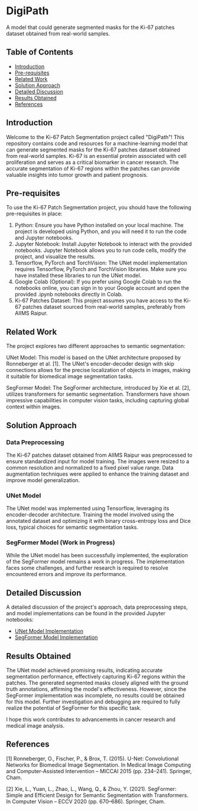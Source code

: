 # DigiPath
A model that could generate segmented masks for the Ki-67 patches dataset obtained from real-world samples.

## Table of Contents

- [Introduction](#introduction)
- [Pre-requisites](#pre-requisites)
- [Related Work](#related-work)
- [Solution Approach](#solution-approach)
- [Detailed Discussion](#detailed-discussion)
- [Results Obtained](#results-obtained)
- [References](#references)


<a name="introduction"></a>
## Introduction

Welcome to the Ki-67 Patch Segmentation project called "DigiPath"! This repository contains code and resources for a machine-learning model that can generate segmented masks for the Ki-67 patches dataset obtained from real-world samples. Ki-67 is an essential protein associated with cell proliferation and serves as a critical biomarker in cancer research. The accurate segmentation of Ki-67 regions within the patches can provide valuable insights into tumor growth and patient prognosis.

<a name="pre-requisites"></a>
## Pre-requisites
To use the Ki-67 Patch Segmentation project, you should have the following pre-requisites in place:

1) Python: Ensure you have Python installed on your local machine. The project is developed using Python, and you will need it to run the code and Jupyter notebooks.
2) Jupyter Notebook: Install Jupyter Notebook to interact with the provided notebooks. Jupyter Notebook allows you to run code cells, modify the project, and visualize the results.
3) Tensorflow, PyTorch and TorchVision: The UNet model implementation requires Tensorflow, PyTorch and TorchVision libraries. Make sure you have installed these libraries to run the UNet model.
4) Google Colab (Optional): If you prefer using Google Colab to run the notebooks online, you can sign in to your Google account and open the provided .ipynb notebooks directly in Colab.
5) Ki-67 Patches Dataset: This project assumes you have access to the Ki-67 patches dataset sourced from real-world samples, preferably from AIIMS Raipur.

<a name="related-work"></a>
## Related Work
The project explores two different approaches to semantic segmentation:

UNet Model: This model is based on the UNet architecture proposed by Ronneberger et al. [1]. The UNet's encoder-decoder design with skip connections allows for the precise localization of objects in images, making it suitable for biomedical image segmentation tasks.

SegFormer Model: The SegFormer architecture, introduced by Xie et al. [2], utilizes transformers for semantic segmentation. Transformers have shown impressive capabilities in computer vision tasks, including capturing global context within images.

<a name="solution-approach"></a>
## Solution Approach

### Data Preprocessing
The Ki-67 patches dataset obtained from AIIMS Raipur was preprocessed to ensure standardized input for model training. The images were resized to a common resolution and normalized to a fixed pixel value range. Data augmentation techniques were applied to enhance the training dataset and improve model generalization.

### UNet Model
The UNet model was implemented using Tensorflow, leveraging its encoder-decoder architecture. Training the model involved using the annotated dataset and optimizing it with binary cross-entropy loss and Dice loss, typical choices for semantic segmentation tasks.

### SegFormer Model (Work in Progress)
While the UNet model has been successfully implemented, the exploration of the SegFormer model remains a work in progress. The implementation faces some challenges, and further research is required to resolve encountered errors and improve its performance.

<a name="detailed-discussion"></a>
## Detailed Discussion
A detailed discussion of the project's approach, data preprocessing steps, and model implementations can be found in the provided Jupyter notebooks:

- [UNet Model Implementation](UNET_digiPath.ipynb)
- [SegFormer Model Implementation](Segformer_Digipath.ipynb)

<a name="results-obtained"></a>
## Results Obtained

The UNet model achieved promising results, indicating accurate segmentation performance, effectively capturing Ki-67 regions within the patches. The generated segmented masks closely aligned with the ground truth annotations, affirming the model's effectiveness. However, since the SegFormer implementation was incomplete, no results could be obtained for this model. Further investigation and debugging are required to fully realize the potential of SegFormer for this specific task.

I hope this work contributes to advancements in cancer research and medical image analysis.


<a name="references"></a>
## References
[1] Ronneberger, O., Fischer, P., & Brox, T. (2015). U-Net: Convolutional Networks for Biomedical Image Segmentation. In Medical Image Computing and Computer-Assisted Intervention – MICCAI 2015 (pp. 234–241). Springer, Cham.

[2] Xie, L., Yuan, L., Zhao, L., Wang, Q., & Zhou, Y. (2021). SegFormer: Simple and Efficient Design for Semantic Segmentation with Transformers. In Computer Vision – ECCV 2020 (pp. 670–686). Springer, Cham.
